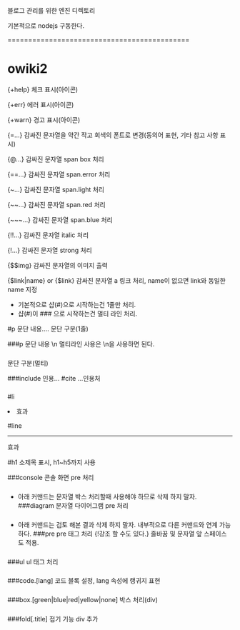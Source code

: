 블로그 관리를 위한 엔진 디렉토리

기본적으로 nodejs 구동한다.

============================================
# owiki2

{+help}
  체크 표시(아이콘)

{+err}
  에러 표시(아이콘)

{+warn}
  경고 표시(아이콘)

{=...}
  감싸진 문자열을 약간 작고 회색의 폰트로 변경(동의어 표현, 기타 참고 사항 표시)

{@...}
  감싸진 문자열 span box 처리

{==...}
  감싸진 문자열 span.error 처리

{~...}
  감싸진 문자열 span.light 처리

{~~...}
  감싸진 문자열 span.red 처리

{~~~...}
  감싸진 문자열 span.blue 처리

{!!...}
  감싸진 문자열 italic 처리

{!...}
  감싸진 문자열 strong 처리

{$$img}
  감싸진 문자열의 이미지 출력

{$link|name} or {$link}
  감싸진 문자열 a 링크 처리, name이 없으면 link와 동일한 name 지정

* 기본적으로 샵(#)으로 시작하는건 1줄만 처리.
* 샵(#)이 ### 으로 시작하는건 멀티 라인 처리.

#p 문단 내용....
  문단 구분(1줄)

###p
문단 내용 \n
멀티라인 사용은 \n을 사용하면 된다.
###
  문단 구분(멀티)

###include
인용...
#cite ...인용처
###

#li
  <li> 효과

#line
  <hr> 효과

#h1
  소제목 표시, h1~h5까지 사용

###console
  콘솔 화면 pre 처리
###

* 아래 커맨드는 문자열 박스 처리할때 사용해야 하므로 삭제 하지 말자.
###diagram
  문자열 다이어그램 pre 처리
###

* 아래 커맨드는 검토 해본 결과 삭제 하지 말자. 내부적으로 다른 커맨드와 연계 가능하다.
###pre
  pre 태그 처리
  {!강조 할 수도 있다.}
  줄바꿈 및 문자열 앞 스페이스도 적용.
###

###ul
  ul 태그 처리
###

###code.[lang]
  코드 블록 설정, lang 속성에 랭귀지 표현
###

###box.[green|blue|red|yellow|none]
  박스 처리(div)
###

###fold[.title]
  접기 기능 div 추가
###
